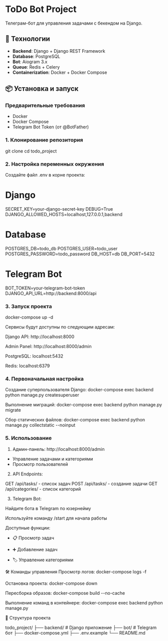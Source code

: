 # ToDo Bot Project

Телеграм-бот для управления задачами с бекендом на Django.

## 🚀 Технологии

- **Backend**: Django + Django REST Framework
- **Database**: PostgreSQL
- **Bot**: Aiogram 3.x
- **Queue**: Redis + Celery
- **Containerization**: Docker + Docker Compose

## 📦 Установка и запуск

### Предварительные требования

- Docker
- Docker Compose
- Telegram Bot Token (от @BotFather)

### 1. Клонирование репозитория

git clone <repository-url>
cd todo_project

### 2. Настройка переменных окружения
Создайте файл .env в корне проекта:

# Django
SECRET_KEY=your-django-secret-key
DEBUG=True
DJANGO_ALLOWED_HOSTS=localhost,127.0.0.1,backend

# Database
POSTGRES_DB=todo_db
POSTGRES_USER=todo_user
POSTGRES_PASSWORD=todo_password
DB_HOST=db
DB_PORT=5432

# Telegram Bot
BOT_TOKEN=your-telegram-bot-token
DJANGO_API_URL=http://backend:8000/api


### 3. Запуск проекта

docker-compose up -d

Сервисы будут доступны по следующим адресам:

Django API: http://localhost:8000

Admin Panel: http://localhost:8000/admin

PostgreSQL: localhost:5432

Redis: localhost:6379


### 4. Первоначальная настройка

Создание суперпользователя Django:
docker-compose exec backend python manage.py createsuperuser

Выполнение миграций:
docker-compose exec backend python manage.py migrate

Сбор статических файлов:
docker-compose exec backend python manage.py collectstatic --noinput


### 5. Использование
1) Админ-панель: http://localhost:8000/admin
 - Управление задачами и категориями
 - Просмотр пользователей


2) API Endpoints:

GET /api/tasks/ - список задач
POST /api/tasks/ - создание задачи
GET /api/categories/ - список категорий

3) Telegram Bot:

Найдите бота в Telegram по юзернейму

Используйте команду /start для начала работы

Доступные функции:

 - 📋 Просмотр задач

 - ➕ Добавление задач

 - 🏷️ Управление категориями

🛠 Команды управления
Просмотр логов:
docker-compose logs -f

Остановка проекта:
docker-compose down

Пересборка образов:
docker-compose build --no-cache

Выполнение команд в контейнере:
docker-compose exec backend python manage.py <command>


📁 Структура проекта

todo_project/
├── backend/          # Django приложение
├── bot/             # Telegram бот
├── docker-compose.yml
├── .env.example
└── README.md
